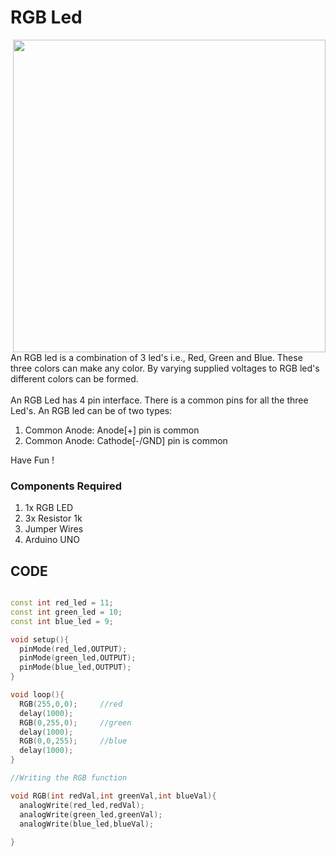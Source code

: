 <h1>RGB Led</h1>

<div>
    <img width=500 align=right src="https://github.com/Curovearth/Dive-into-Electronics/blob/main/Basics%201/06-RGB%20Led/RGB%20Led.png">
    <p>An RGB led is a combination of 3 led's i.e., Red, Green and Blue. These three colors can make any color. By varying supplied voltages to RGB led's different colors can be formed.<br><br>
      An RGB Led has 4 pin interface. There is a common pins for all the three Led's. An RGB led can be of two types:
      <ol>
        <li>Common Anode: Anode[+] pin is common</li>
        <li>Common Anode: Cathode[-/GND] pin is common</li>
      </ol>
  Have Fun !</p>
    
  <h3>Components Required</h3>
  <ol>
    <li>1x RGB LED</li>
    <li>3x Resistor 1k</li>
    <li>Jumper Wires</li>
    <li>Arduino UNO</li>
  </ol>
    
</div>


  
## CODE
```C++

const int red_led = 11;
const int green_led = 10;
const int blue_led = 9;

void setup(){
  pinMode(red_led,OUTPUT);
  pinMode(green_led,OUTPUT);
  pinMode(blue_led,OUTPUT);
}

void loop(){
  RGB(255,0,0);		//red
  delay(1000);
  RGB(0,255,0);		//green
  delay(1000);
  RGB(0,0,255);		//blue
  delay(1000);		
}

//Writing the RGB function

void RGB(int redVal,int greenVal,int blueVal){
  analogWrite(red_led,redVal);
  analogWrite(green_led,greenVal);
  analogWrite(blue_led,blueVal);
  
}


```
